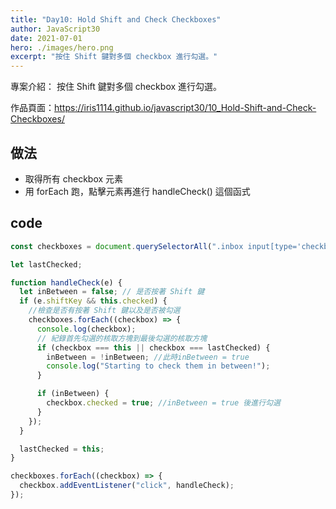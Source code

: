 ```yaml
---
title: "Day10: Hold Shift and Check Checkboxes"
author: JavaScript30
date: 2021-07-01
hero: ./images/hero.png
excerpt: "按住 Shift 鍵對多個 checkbox 進行勾選。"
---
```


專案介紹： 按住 Shift 鍵對多個 checkbox 進行勾選。

作品頁面：https://iris1114.github.io/javascript30/10_Hold-Shift-and-Check-Checkboxes/

## 做法

- 取得所有 checkbox 元素
- 用 forEach 跑，點擊元素再進行 handleCheck() 這個函式

## code

```javascript
const checkboxes = document.querySelectorAll(".inbox input[type='checkbox']");

let lastChecked;

function handleCheck(e) {
  let inBetween = false; // 是否按著 Shift 鍵
  if (e.shiftKey && this.checked) {
    //檢查是否有按著 Shift 鍵以及是否被勾選
    checkboxes.forEach((checkbox) => {
      console.log(checkbox);
      // 紀錄首先勾選的核取方塊到最後勾選的核取方塊
      if (checkbox === this || checkbox === lastChecked) {
        inBetween = !inBetween; //此時inBetween = true
        console.log("Starting to check them in between!");
      }

      if (inBetween) {
        checkbox.checked = true; //inBetween = true 後進行勾選
      }
    });
  }

  lastChecked = this;
}

checkboxes.forEach((checkbox) => {
  checkbox.addEventListener("click", handleCheck);
});
```
